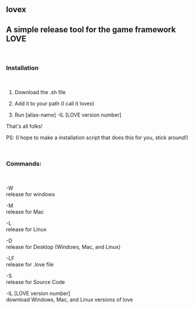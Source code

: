 lovex
----
A simple release tool for the game framework LOVE
----
<br>
<h3> Installation </h3> <br>

1. Download the .sh file <br>

2. Add it to your path (I call it lovex) <br>

3. Run [alias-name] -IL [LOVE version number] <br>

That's all folks! <br>

PS: (I hope to make a installation script that does this for you, stick around!)

<br>
<h3> Commands: </h3> <br>

-W <br>
release for windows

-M <br>
release for Mac

-L <br>
release for Linux

-D <br>
release for Desktop (Windows, Mac, and Linux)

-LF <br>
release for .love file

-S <br>
release for Source Code

-IL [LOVE version number] <br>
download Windows, Mac, and Linux versions of love